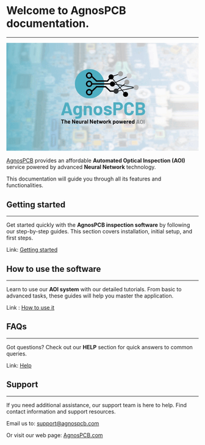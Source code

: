 # **Welcome to AgnosPCB documentation.**
___


![logo](assets/agnospcb-logo.gif)

[AgnosPCB](https://agnospcb.com/) provides an affordable **Automated Optical Inspection (AOI)** service powered by advanced **Neural Network** technology.

This documentation will guide you through all its features and functionalities.

## **Getting started**
___

Get started quickly with the **AgnosPCB inspection software** by following our step-by-step guides. This section covers installation, initial setup, and first steps.

Link: [Getting started](Package_content.md)

## **How to use the software**
___

Learn to use our **AOI system** with our detailed tutorials. From basic to advanced tasks, these guides will help you master the application.

Link : [How to use it](Screen-layout.md)


## **FAQs**
___

Got questions? Check out our **HELP** section for quick answers to common queries.

Link: [Help](Products-and-services.md)


## **Support**
___

If you need additional assistance, our support team is here to help. Find contact information and support resources.

Email us to: [support@agnospcb.com](mailto:support@agnospcb.com)

Or visit our web page: [AgnosPCB.com](https://agnospcb.com/)
